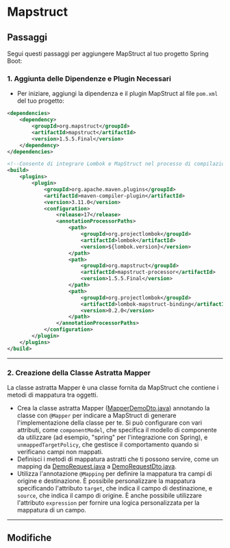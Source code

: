 # Mapstruct

## Passaggi

Segui questi passaggi per aggiungere MapStruct al tuo progetto Spring Boot:

### 1. Aggiunta delle Dipendenze e Plugin Necessari

- Per iniziare, aggiungi la dipendenza e il plugin MapStruct al file `pom.xml` del tuo progetto:

```xml
<dependencies>
    <dependency>
        <groupId>org.mapstruct</groupId>
        <artifactId>mapstruct</artifactId>
        <version>1.5.5.Final</version>
    </dependency>
</dependencies>

<!--Consente di integrare Lombok e MapStruct nel processo di compilazione del progetto Maven-->
<build>
    <plugins>
        <plugin>
            <groupId>org.apache.maven.plugins</groupId>
            <artifactId>maven-compiler-plugin</artifactId>
            <version>3.11.0</version>
            <configuration>
                <release>17</release>
                <annotationProcessorPaths>
                    <path>
                        <groupId>org.projectlombok</groupId>
                        <artifactId>lombok</artifactId>
                        <version>${lombok.version}</version>
                    </path>
                    <path>
                        <groupId>org.mapstruct</groupId>
                        <artifactId>mapstruct-processor</artifactId>
                        <version>1.5.5.Final</version>
                    </path>
                    <path>
                        <groupId>org.projectlombok</groupId>
                        <artifactId>lombok-mapstruct-binding</artifactId>
                        <version>0.2.0</version>
                    </path>
                </annotationProcessorPaths>
            </configuration>
        </plugin>
    </plugins>
</build>
```
***
### 2. Creazione della Classe Astratta Mapper
La classe astratta Mapper è una classe fornita da MapStruct che contiene i metodi di mappatura tra oggetti.
- Crea la classe astratta Mapper ([MapperDemoDto.java](..%2Fsrc%2Fmain%2Fjava%2Fit%2Fkrisopea%2Fspringcors%2Fservice%2Fmapper%2FMapperDemoDto.java)) annotando la classe con `@Mapper` per indicare a MapStruct di generare l'implementazione della classe per te.  Si può configurare con vari attributi, come `componentModel`, che specifica il modello di componente da utilizzare (ad esempio, "spring" per l'integrazione con Spring), e `unmappedTargetPolicy`, che gestisce il comportamento quando si verificano campi non mappati.
- Definisci i metodi di mappatura astratti che ti possono servire, come un mapping da [DemoRequest.java](..%2Fsrc%2Fmain%2Fjava%2Fit%2Fkrisopea%2Fspringcors%2Fcontroller%2Fmodel%2FDemoRequest.java) a [DemoRequestDto.java](..%2Fsrc%2Fmain%2Fjava%2Fit%2Fkrisopea%2Fspringcors%2Fservice%2Fdto%2FDemoRequestDto.java).
- Utilizza l'annotazione `@Mapping` per definire la mappatura tra campi di origine e destinazione. È possibile personalizzare la mappatura specificando l'attributo `target`, che indica il campo di destinazione, e `source`, che indica il campo di origine. È anche possibile utilizzare l'attributo `expression` per fornire una logica personalizzata per la mappatura di un campo.

---

## Modifiche

